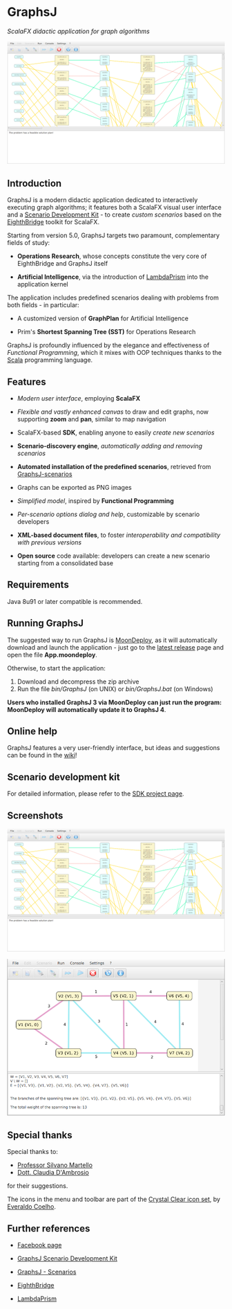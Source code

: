 # GraphsJ

*ScalaFX didactic application for graph algorithms*


![Add/Delete GraphPlan](https://github.com/giancosta86/GraphsJ-scenarios/blob/master/screenshots/AdGraphPlan.png)


## Introduction

GraphsJ is a modern didactic application dedicated to interactively executing graph algorithms; it features both a ScalaFX visual user interface and a [Scenario Development Kit](https://github.com/giancosta86/GraphsJ-sdk) - to create *custom scenarios* based on the [EighthBridge](https://github.com/giancosta86/EighthBridge) toolkit for ScalaFX.

Starting from version 5.0, GraphsJ targets two paramount, complementary fields of study:

* **Operations Research**, whose concepts constitute the very core of EighthBridge and GraphsJ itself

* **Artificial Intelligence**, via the introduction of [LambdaPrism](https://github.com/giancosta86/LambdaPrism) into the application kernel


The application includes predefined scenarios dealing with problems from both fields - in particular:

* A customized version of **GraphPlan** for Artificial Intelligence

* Prim's **Shortest Spanning Tree (SST)** for Operations Research


GraphsJ is profoundly influenced by the elegance and effectiveness of *Functional Programming*, which it mixes with OOP techniques thanks to the [Scala](http://www.scala-lang.org/) programming language.


## Features

* *Modern user interface*, employing **ScalaFX**

* *Flexible and vastly enhanced canvas* to draw and edit graphs, now supporting **zoom** and **pan**, similar to map navigation

* ScalaFX-based **SDK**, enabling anyone to easily *create new scenarios*

* **Scenario-discovery engine**, *automatically adding and removing scenarios*

* **Automated installation of the predefined scenarios**, retrieved from [GraphsJ-scenarios](https://github.com/giancosta86/GraphsJ-scenarios)

* Graphs can be exported as PNG images

* *Simplified model*, inspired by **Functional Programming**

* *Per-scenario options dialog and help*, customizable by scenario developers

* **XML-based document files**, to foster *interoperability and compatibility with previous versions*

* **Open source** code available: developers can create a new scenario starting from a consolidated base


## Requirements

Java 8u91 or later compatible is recommended.



## Running GraphsJ

The suggested way to run GraphsJ is [MoonDeploy](https://github.com/giancosta86/moondeploy), as it will automatically download and launch the application - just go to the [latest release](https://github.com/giancosta86/GraphsJ/releases/latest) page and open the file **App.moondeploy**.

Otherwise, to start the application:
1. Download and decompress the zip archive
2. Run the file *bin/GraphsJ* (on UNIX) or *bin/GraphsJ.bat* (on Windows)

**Users who installed GraphsJ 3 via MoonDeploy can just run the program: MoonDeploy will automatically update it to GraphsJ 4**.



## Online help

GraphsJ features a very user-friendly interface, but ideas and suggestions can be found in the [wiki](https://github.com/giancosta86/GraphsJ/wiki)!



## Scenario development kit

For detailed information, please refer to the [SDK project page](https://github.com/giancosta86/GraphsJ-sdk).



## Screenshots

![Add/Delete GraphPlan](https://github.com/giancosta86/GraphsJ-scenarios/blob/master/screenshots/AdGraphPlan.png)

![Prim's Shortest Spanning Tree](https://github.com/giancosta86/GraphsJ-scenarios/blob/master/screenshots/PrimSST.png)



## Special thanks

Special thanks to:

* [Professor Silvano Martello](http://www.or.deis.unibo.it/staff_pages/martello/cvitae.html)
* [Dott. Claudia D'Ambrosio](http://www.lix.polytechnique.fr/~dambrosio/)

for their suggestions.

The icons in the menu and toolbar are part of the [Crystal Clear icon set](https://commons.wikimedia.org/wiki/Crystal_Clear), by [Everaldo Coelho](https://en.wikipedia.org/wiki/Everaldo_Coelho).



## Further references

* [Facebook page](https://www.facebook.com/graphsj)

* [GraphsJ Scenario Development Kit](https://github.com/giancosta86/GraphsJ-sdk)

* [GraphsJ - Scenarios](https://github.com/giancosta86/GraphsJ-scenarios)

* [EighthBridge](https://github.com/giancosta86/EighthBridge)

* [LambdaPrism](https://github.com/giancosta86/LambdaPrism)
